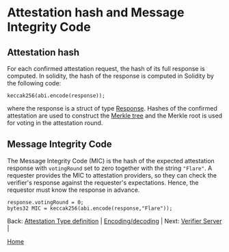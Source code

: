 # Attestation hash and Message Integrity Code

## Attestation hash

For each confirmed attestation request, the hash of its full response is computed.
In solidity, the hash of the response is computed in Solidity by the following code:

```solidity
keccak256(abi.encode(response));
```

where the response is a struct of type [Response](/specs/attestations/attestation-type-definition.md#response-format).
Hashes of the confirmed attestation are used to construct the [Merkle tree](/specs/scProtocol/merkle-tree.md) and the Merkle root is used for voting in the attestation round.

## Message Integrity Code

The Message Integrity Code (MIC) is the hash of the expected attestation response with `votingRound` set to zero together with the string `"Flare"`.
A requester provides the MIC to attestation providers, so they can check the verifier's response against the requester's expectations.
Hence, the requestor must know the response in advance.

```solidity
response.votingRound = 0;
bytes32 MIC = keccak256(abi.encode(response,"Flare"));
```

Back: [Attestation Type definition](/specs/attestations/attestation-type-definition.md) |
[Encoding/decoding](/specs/attestations/encoding-decoding.md) |
Next: [Verifier Server](/specs/attestations/verifier.md) |

[Home](/README.md)
